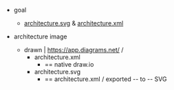 * goal
  * [architecture.svg](architecture.svg) & [architecture.xml](architecture.xml)

* architecture image
  * drawn | https://app.diagrams.net/ /
    * architecture.xml
      * == native draw.io
    * architecture.svg
      * == architecture.xml / exported -- to -- SVG
